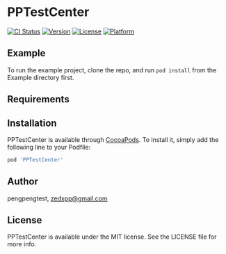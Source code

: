 # PPTestCenter

[![CI Status](https://img.shields.io/travis/pengpengtest/PPTestCenter.svg?style=flat)](https://travis-ci.org/pengpengtest/PPTestCenter)
[![Version](https://img.shields.io/cocoapods/v/PPTestCenter.svg?style=flat)](https://cocoapods.org/pods/PPTestCenter)
[![License](https://img.shields.io/cocoapods/l/PPTestCenter.svg?style=flat)](https://cocoapods.org/pods/PPTestCenter)
[![Platform](https://img.shields.io/cocoapods/p/PPTestCenter.svg?style=flat)](https://cocoapods.org/pods/PPTestCenter)

## Example

To run the example project, clone the repo, and run `pod install` from the Example directory first.

## Requirements

## Installation

PPTestCenter is available through [CocoaPods](https://cocoapods.org). To install
it, simply add the following line to your Podfile:

```ruby
pod 'PPTestCenter'
```

## Author

pengpengtest, zedxpp@gmail.com

## License

PPTestCenter is available under the MIT license. See the LICENSE file for more info.
